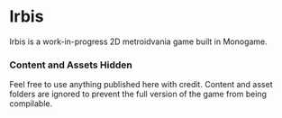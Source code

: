 # Irbis
Irbis is a work-in-progress 2D metroidvania game built in Monogame.

### Content and Assets Hidden
Feel free to use anything published here with credit.
Content and asset folders are ignored to prevent the full version of the game from being compilable.